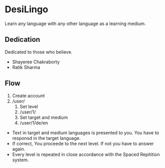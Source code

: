DesiLingo
=========

Learn any language with any other language as a learning medium.

Dedication
----------

Dedicated to those who believe.

- Shayeree Chakraborty
- Ratik Sharma


Flow
----

1. Create account
2. /user/
    1. Set level
    2. /user/1/
    3. Set target and medium
    4. /user/1/de/en


- Text in target and medium languages is presented to you. You have to responsd in the target language.
- If correct, You proceede to the next level. If not you have to answer again.
- Every level is repeated in close accordance with the Spaced Repitition system.
